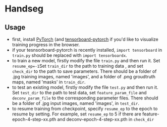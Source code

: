 # Handseg

## Usage
* first, install [PyTorch](https://github.com/pytorch/pytorch) (and [tensorboard-pytorch](https://github.com/lanpa/tensorboard-pytorch) if you'd like to visualize training progress in the browser.
* if your tesnsorboard-pytorch is recently installed, ```import tensorboard``` in ```train.py``` should be replaced with ```import tensorboardx```.
* to train a new model, firstly modify the file ```train.py``` and then run it. Set ```resume_ep=-1```Set ```train_dir``` to the path to training data , and set ```check_dir``` to the path to save parameters. There should be a folder of .jpg training images, named 'images', and a folder of .png groudtruth maps, named 'masks' in ```train_dir```.
* to test an existing model, firstly modify the file ```test.py``` and then run it. Set ```test_dir``` to the path to test data, set ```feature_param_file``` and ```deconv_param_file``` to the corresponding parameter files. There should be a folder of .jpg input images, named 'images', in ```test_dir```.
* to resume training from checkpoint, specify ```resume_ep``` to the epoch to resume by setting. For example, set ```resume_ep``` to 5 if there are feature-epoch-4-step-xx.pth and deconv-epoch-4-step-xx.pth in ```check_dir```